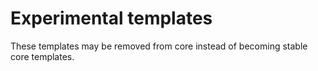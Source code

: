 Experimental templates
===
These templates may be removed from core instead of becoming stable core templates.
